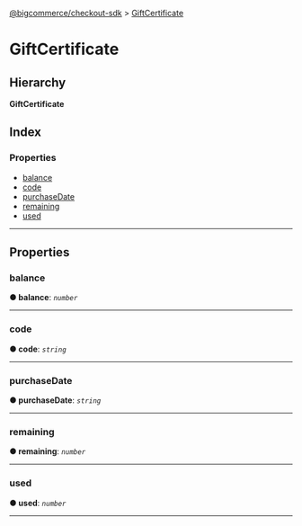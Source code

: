 [@bigcommerce/checkout-sdk](../README.md) > [GiftCertificate](../interfaces/giftcertificate.md)

# GiftCertificate

## Hierarchy

**GiftCertificate**

## Index

### Properties

* [balance](giftcertificate.md#balance)
* [code](giftcertificate.md#code)
* [purchaseDate](giftcertificate.md#purchasedate)
* [remaining](giftcertificate.md#remaining)
* [used](giftcertificate.md#used)

---

## Properties

<a id="balance"></a>

###  balance

**● balance**: *`number`*

___
<a id="code"></a>

###  code

**● code**: *`string`*

___
<a id="purchasedate"></a>

###  purchaseDate

**● purchaseDate**: *`string`*

___
<a id="remaining"></a>

###  remaining

**● remaining**: *`number`*

___
<a id="used"></a>

###  used

**● used**: *`number`*

___

